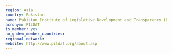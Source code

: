 ```yaml
---
region: Asia
country: Pakistan
name: Pakistan Institute of Legislative Development and Transparency (PILDAT)
acronym: PILDAT
is_member: yes
no_gndem_member_countries: 
regional_network: 
website: http://www.pildat.org/about.asp
---
```

